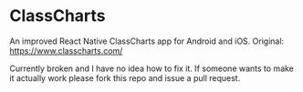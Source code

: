 # ClassCharts
An improved React Native ClassCharts app for Android and iOS. Original: https://www.classcharts.com/

Currently broken and I have no idea how to fix it. If someone wants to make it actually work please fork this repo and issue a pull request.
